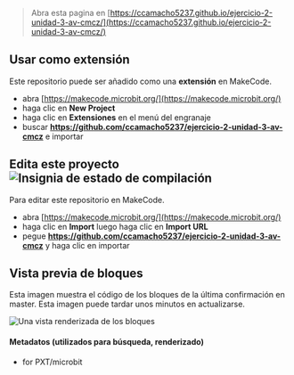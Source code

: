 
> Abra esta pagina en [https://ccamacho5237.github.io/ejercicio-2-unidad-3-av-cmcz/](https://ccamacho5237.github.io/ejercicio-2-unidad-3-av-cmcz/)

## Usar como extensión

Este repositorio puede ser añadido como una **extensión** en MakeCode.

* abra [https://makecode.microbit.org/](https://makecode.microbit.org/)
* haga clic en **New Project**
* haga clic en **Extensiones** en el menú del engranaje
* buscar **https://github.com/ccamacho5237/ejercicio-2-unidad-3-av-cmcz** e importar

## Edita este proyecto ![Insignia de estado de compilación](https://github.com/ccamacho5237/ejercicio-2-unidad-3-av-cmcz/workflows/MakeCode/badge.svg)

Para editar este repositorio en MakeCode.

* abra [https://makecode.microbit.org/](https://makecode.microbit.org/)
* haga clic en **Import** luego haga clic en **Import URL**
* pegue **https://github.com/ccamacho5237/ejercicio-2-unidad-3-av-cmcz** y haga clic en importar

## Vista previa de bloques

Esta imagen muestra el código de los bloques de la última confirmación en master.
Esta imagen puede tardar unos minutos en actualizarse.

![Una vista renderizada de los bloques](https://github.com/ccamacho5237/ejercicio-2-unidad-3-av-cmcz/raw/master/.github/makecode/blocks.png)

#### Metadatos (utilizados para búsqueda, renderizado)

* for PXT/microbit
<script src="https://makecode.com/gh-pages-embed.js"></script><script>makeCodeRender("{{ site.makecode.home_url }}", "{{ site.github.owner_name }}/{{ site.github.repository_name }}");</script>

